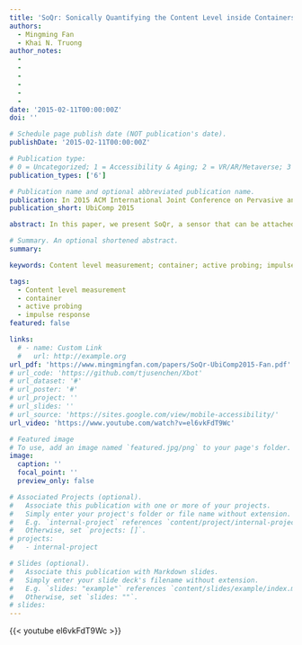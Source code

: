 ```yaml
---
title: 'SoQr: Sonically Quantifying the Content Level inside Containers'
authors:
  - Mingming Fan
  - Khai N. Truong
author_notes:
  - 
  - 
  -
  -
  -
  -
date: '2015-02-11T00:00:00Z'
doi: ''

# Schedule page publish date (NOT publication's date).
publishDate: '2015-02-11T00:00:00Z'

# Publication type: 
# 0 = Uncategorized; 1 = Accessibility & Aging; 2 = VR/AR/Metaverse; 3 = Human-AI Collaboration; 4 = UX Methodology; 5 = Social Computing; 6 = Sensing;  
publication_types: ['6']

# Publication name and optional abbreviated publication name.
publication: In 2015 ACM International Joint Conference on Pervasive and Ubiquitous Computing (UbiComp)
publication_short: UbiComp 2015

abstract: In this paper, we present SoQr, a sensor that can be attached to an external surface of a household item to estimate the amount of content inside it. The sensor consists of a speaker and a microphone. It outputs a short duration sine wave probing sound to excite a container and its content, and then records the container’s impulse response. SoQr then extracts Mean Mel-Frequency Cepstral Coefficients from impulse response recordings of a container with different content levels and learns a support vector machine classifier. Results from a 10-fold cross validation of the prediction models on 19 common household items demonstrate that SoQr can correctly estimate the content level for these products with an average overall F-Measure above 0.96. We then further evaluated SoQr’s robustness in different usage scenarios to gain an understanding of how the system performs and specific challenges that might arise when users interact with these products and the sensor. 

# Summary. An optional shortened abstract.
summary:

keywords: Content level measurement; container; active probing; impulse response

tags:
  - Content level measurement
  - container
  - active probing
  - impulse response
featured: false

links:
  # - name: Custom Link
  #   url: http://example.org
url_pdf: 'https://www.mingmingfan.com/papers/SoQr-UbiComp2015-Fan.pdf'
# url_code: 'https://github.com/tjusenchen/Xbot'
# url_dataset: '#'
# url_poster: '#'
# url_project: ''
# url_slides: ''
# url_source: 'https://sites.google.com/view/mobile-accessibility/'
url_video: 'https://www.youtube.com/watch?v=el6vkFdT9Wc'

# Featured image
# To use, add an image named `featured.jpg/png` to your page's folder.
image:
  caption: ''
  focal_point: ''
  preview_only: false

# Associated Projects (optional).
#   Associate this publication with one or more of your projects.
#   Simply enter your project's folder or file name without extension.
#   E.g. `internal-project` references `content/project/internal-project/index.md`.
#   Otherwise, set `projects: []`.
# projects:
#   - internal-project

# Slides (optional).
#   Associate this publication with Markdown slides.
#   Simply enter your slide deck's filename without extension.
#   E.g. `slides: "example"` references `content/slides/example/index.md`.
#   Otherwise, set `slides: ""`.
# slides:
---
```


{{< youtube el6vkFdT9Wc >}}


